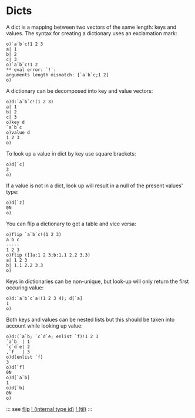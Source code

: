 # Dicts

A dict is a mapping between two vectors of the same length: keys and values.
The syntax for creating a dictionary uses an exclamation mark:

```o
o)`a`b`c!1 2 3
a| 1
b| 2
c| 3
o)`a`b`c!1 2
** eval error: `!`:
arguments length mismatch: [`a`b`c;1 2]
o)
```

A dictionary can be decomposed into key and value vectors:

```o
o)d:`a`b`c!(1 2 3)
a| 1
b| 2
c| 3
o)key d
`a`b`c
o)value d
1 2 3
o)
```

To look up a value in dict by key use square brackets:

```o
o)d[`c]
3
o)
```

If a value is not in a dict, look up will result in a null of the present values' type:

```o
o)d[`z]
0N
o)
```

You can flip a dictionary to get a table and vice versa:

```o
o)flip `a`b`c!(1 2 3)
a b c
-----
1 2 3
o)flip ([]a:1 2 3;b:1.1 2.2 3.3)
a| 1 2 3
b| 1.1 2.2 3.3
o)
```

Keys in dictionaries can be non-unique, but look-up will only return the first occuring value:

```o
o)d:`a`b`c`a!(1 2 3 4); d[`a]
1
o)
```

Both keys and values can be nested lists but this should be taken into account while looking up value:

```o
o)d:(`a`b; `c`d`e; enlist `f)!1 2 3
`a`b  | 1
`c`d`e| 2
,`f   | 3
o)d[enlist `f]
3
o)d[`f]
0N
o)d[`a`b]
1
o)d[`b]
0N
o)
```

::: see
[flip](/verbs/casts/flip.md)
[! (internal type id)](/verbs/type/excl.md)
[! (til)](/verbs/math/til.md)
:::
